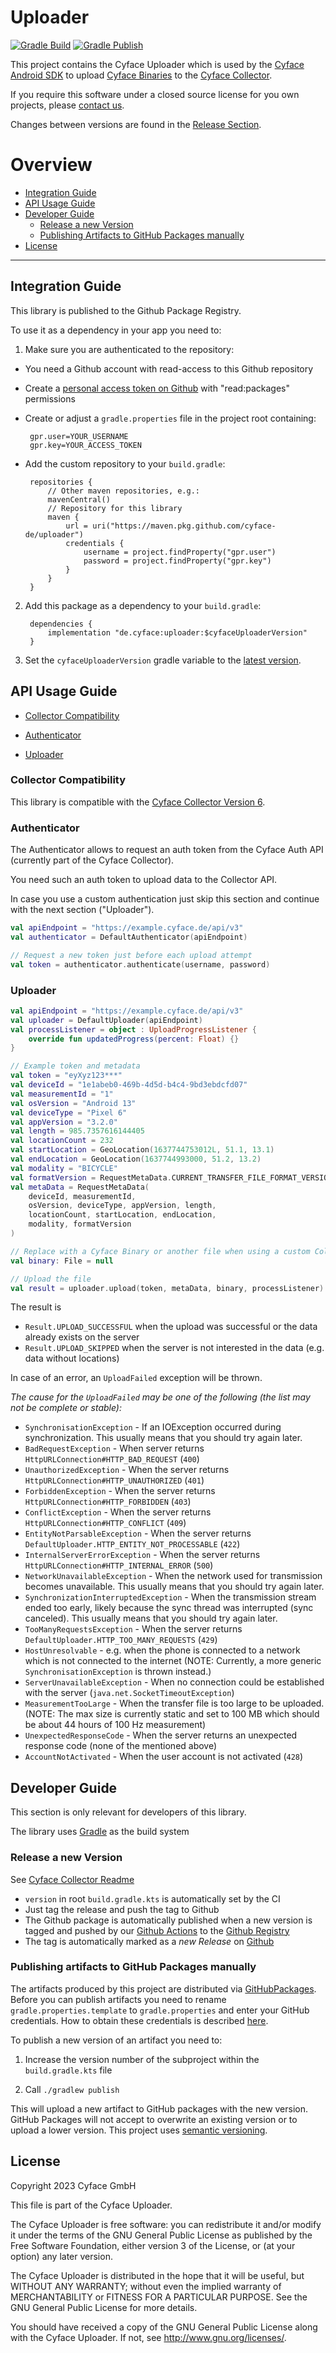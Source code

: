 # Uploader

[![Gradle Build](https://github.com/cyface-de/uploader/actions/workflows/gradle_build.yml/badge.svg)](https://github.com/cyface-de/uploader/actions/workflows/gradle_build.yml)
[![Gradle Publish](https://github.com/cyface-de/uploader/actions/workflows/gradle_publish.yml/badge.svg)](https://github.com/cyface-de/uploader/actions/workflows/gradle_publish.yml)

This project contains the Cyface Uploader which is used by the [Cyface Android SDK](https://github.com/cyface-de/android-backend) to upload [Cyface Binaries](https://github.com/cyface-de/serialization) to the [Cyface
Collector](https://github.com/cyface-de/data-collector).

If you require this software under a closed source license for you own
projects, please [contact us](https://www.cyface.de/#kontakt).

Changes between versions are found in the [Release
Section](https://github.com/cyface-de/uploader/releases).

# Overview

- [Integration Guide](#integration-guide)
- [API Usage Guide](#api-usage-guide)
- [Developer Guide](#developer-guide)
  - [Release a new Version](#release-a-new-version)
  - [Publishing Artifacts to GitHub Packages
  manually](#publishing-artifacts-to-github-packages-manually)
- [License](#license)

-----------------------------------------------------------------------------

## Integration Guide

This library is published to the Github Package Registry.

To use it as a dependency in your app you need to:

1.  Make sure you are authenticated to the repository:

  - You need a Github account with read-access to this Github
    repository

  - Create a [personal access token on
    Github](https://github.com/settings/tokens) with "read:packages"
    permissions

  - Create or adjust a `gradle.properties` file in the project root
    containing:

    <!-- -->

         gpr.user=YOUR_USERNAME
         gpr.key=YOUR_ACCESS_TOKEN

  - Add the custom repository to your `build.gradle`:

    <!-- -->

         repositories {
             // Other maven repositories, e.g.:
             mavenCentral()
             // Repository for this library
             maven {
                 url = uri("https://maven.pkg.github.com/cyface-de/uploader")
                 credentials {
                     username = project.findProperty("gpr.user")
                     password = project.findProperty("gpr.key")
                 }
             }
         }

2.  Add this package as a dependency to your `build.gradle`:

         dependencies {
             implementation "de.cyface:uploader:$cyfaceUploaderVersion"
         }

3.  Set the `cyfaceUploaderVersion` gradle variable to the
    [latest
    version](https://github.com/cyface-de/uploader/releases).


## API Usage Guide

- [Collector Compatibility](#collector-compatibility)

- [Authenticator](#authenticator)

- [Uploader](#uploader)

### Collector Compatibility

This library is compatible with the [Cyface Collector Version 6](https://github.com/cyface-de/data-collector/releases/tag/6.0.0).

### Authenticator

The Authenticator allows to request an auth token from the Cyface Auth API (currently part of the Cyface Collector).

You need such an auth token to upload data to the Collector API.

In case you use a custom authentication just skip this section and continue with the next section ("Uploader").

```kotlin
val apiEndpoint = "https://example.cyface.de/api/v3"
val authenticator = DefaultAuthenticator(apiEndpoint)

// Request a new token just before each upload attempt
val token = authenticator.authenticate(username, password)
```

### Uploader

```kotlin
val apiEndpoint = "https://example.cyface.de/api/v3"
val uploader = DefaultUploader(apiEndpoint)
val processListener = object : UploadProgressListener {
    override fun updatedProgress(percent: Float) {}
}

// Example token and metadata
val token = "eyXyz123***"
val deviceId = "1e1abeb0-469b-4d5d-b4c4-9bd3ebdcfd07"
val measurementId = "1"
val osVersion = "Android 13"
val deviceType = "Pixel 6"
val appVersion = "3.2.0"
val length = 985.7357616144405
val locationCount = 232
val startLocation = GeoLocation(1637744753012L, 51.1, 13.1)
val endLocation = GeoLocation(1637744993000, 51.2, 13.2)
val modality = "BICYCLE"
val formatVersion = RequestMetaData.CURRENT_TRANSFER_FILE_FORMAT_VERSION
val metaData = RequestMetaData(
    deviceId, measurementId,
    osVersion, deviceType, appVersion, length,
    locationCount, startLocation, endLocation,
    modality, formatVersion
)

// Replace with a Cyface Binary or another file when using a custom Collector
val binary: File = null

// Upload the file
val result = uploader.upload(token, metaData, binary, processListener)
```

The result is

- `Result.UPLOAD_SUCCESSFUL` when the upload was successful or the data already exists on the server
- `Result.UPLOAD_SKIPPED` when the server is not interested in the data (e.g. data without locations)

In case of an error, an `UploadFailed` exception will be thrown.

*The cause for the `UploadFailed` may be one of the following (the list may not be complete or stable):*

- `SynchronisationException` - If an IOException occurred during synchronization. This usually means that you should try again later.
- `BadRequestException` - When server returns `HttpURLConnection#HTTP_BAD_REQUEST` (`400`)
- `UnauthorizedException` - When the server returns `HttpURLConnection#HTTP_UNAUTHORIZED` (`401`)
- `ForbiddenException` - When the server returns `HttpURLConnection#HTTP_FORBIDDEN` (`403`)
- `ConflictException` - When the server returns `HttpURLConnection#HTTP_CONFLICT` (`409`)
- `EntityNotParsableException` - When the server returns `DefaultUploader.HTTP_ENTITY_NOT_PROCESSABLE` (`422`)
- `InternalServerErrorException` - When the server returns `HttpURLConnection#HTTP_INTERNAL_ERROR` (`500`)
- `NetworkUnavailableException` - When the network used for transmission becomes unavailable. This usually means that you should try again later.
- `SynchronizationInterruptedException` - When the transmission stream ended too early, likely because the sync thread was interrupted (sync canceled). This usually means that you should try again later.
- `TooManyRequestsException` - When the server returns `DefaultUploader.HTTP_TOO_MANY_REQUESTS` (`429`)
- `HostUnresolvable` - e.g. when the phone is connected to a network which is not connected to the internet (NOTE: Currently, a more generic `SynchronisationException` is thrown instead.)
- `ServerUnavailableException` - When no connection could be established with the server (`java.net.SocketTimeoutException`)
- `MeasurementTooLarge` - When the transfer file is too large to be uploaded. (NOTE: The max size is currently static and set to 100 MB which should be about 44 hours of 100 Hz measurement)
- `UnexpectedResponseCode` - When the server returns an unexpected response code (none of the mentioned above)
- `AccountNotActivated` - When the user account is not activated (`428`)


## Developer Guide

This section is only relevant for developers of this library.

The library uses [Gradle](https://gradle.org/) as the build system

### Release a new Version

See [Cyface Collector
Readme](https://github.com/cyface-de/data-collector#release-a-new-version)

- `version` in root `build.gradle.kts` is automatically set by the CI
- Just tag the release and push the tag to Github
- The Github package is automatically published when a new version is
  tagged and pushed by our [Github
  Actions](https://github.com/cyface-de/uploader/actions) to the [Github
  Registry](https://github.com/cyface-de/uploader/packages)
- The tag is automatically marked as a *new Release* on
  [Github](https://github.com/cyface-de/uploader/releases)


### Publishing artifacts to GitHub Packages manually

The artifacts produced by this project are distributed via
[GitHubPackages](https://github.com/features/packages). Before you can
publish artifacts you need to rename `gradle.properties.template` to
`gradle.properties` and enter your GitHub credentials. How to obtain
these credentials is described
[here](https://help.github.com/en/github/managing-packages-with-github-packages/about-github-packages#about-tokens).

To publish a new version of an artifact you need to:

1.  Increase the version number of the subproject within the
    `build.gradle.kts` file

2.  Call `./gradlew publish`

This will upload a new artifact to GitHub packages with the new version.
GitHub Packages will not accept to overwrite an existing version or to
upload a lower version. This project uses [semantic
versioning](https://semver.org/).


## License

Copyright 2023 Cyface GmbH

This file is part of the Cyface Uploader.

The Cyface Uploader is free software: you can redistribute it and/or
modify it under the terms of the GNU General Public License as published
by the Free Software Foundation, either version 3 of the License, or (at
your option) any later version.

The Cyface Uploader is distributed in the hope that it will be useful,
but WITHOUT ANY WARRANTY; without even the implied warranty of
MERCHANTABILITY or FITNESS FOR A PARTICULAR PURPOSE. See the GNU General
Public License for more details.

You should have received a copy of the GNU General Public License along
with the Cyface Uploader. If not, see <http://www.gnu.org/licenses/>.
